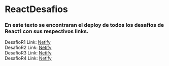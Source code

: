 # ReactDesafios

<h3> En este texto se encontraran el deploy de todos los desafios de React1 con sus respectivos links. </h3>

DesafioR1 Link: <a href="https://animated-zabaione-1055cf.netlify.app/" target="_blank">Netify</a>
<br>
DesafioR2 Link: <a href="https://symphonious-figolla-e05388.netlify.app/" target="_blank">Netify</a>
<br>
DesafioR3 Link: <a href="https://cute-sorbet-d367d0.netlify.app/" target="_blank">Netify</a>
<br>
DesafioR4 Link: <a href="https://chic-moonbeam-f86170.netlify.app/" target="_blank">Netify</a>